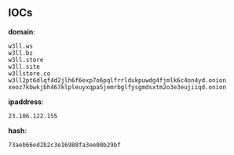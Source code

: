 
## IOCs

__domain__:

```text
w3ll.ws
w3ll.bz
w3ll.store
w3ll.site
w3llstore.co
w3ll2pt6dlqf4d2jlh6f6exp7o6pqlfrrldukpuwdg4fjmlk6c4on4yd.onion
xeoz7kbwkjbh467klpleuyxqpa5jemrbglfysgmdsxtm2o3e3eujiiqd.onion
```
__ipaddress__:

```text
23.106.122.155
```
__hash__:

```text
73aeb66ed2b2c3e16988fa3ee00b29bf
```
